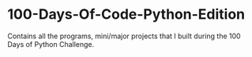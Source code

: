 # 100-Days-Of-Code-Python-Edition
Contains all the programs, mini/major projects that I built during the 100 Days of Python Challenge.
